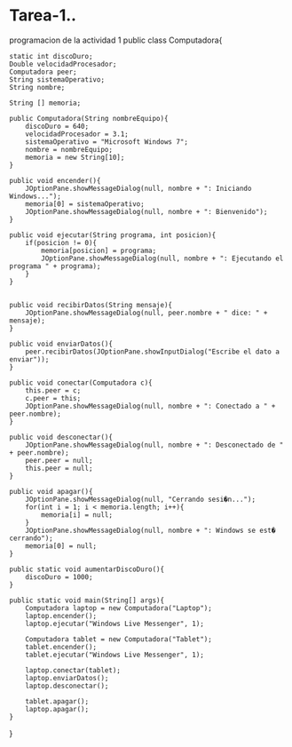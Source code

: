 # Tarea-1..
programacion de la actividad 1
public class Computadora{

    static int discoDuro;
    Double velocidadProcesador;
    Computadora peer;
    String sistemaOperativo;
    String nombre;

    String [] memoria;

    public Computadora(String nombreEquipo){
        discoDuro = 640;
        velocidadProcesador = 3.1;
        sistemaOperativo = "Microsoft Windows 7";
        nombre = nombreEquipo;
        memoria = new String[10];
    }

    public void encender(){
        JOptionPane.showMessageDialog(null, nombre + ": Iniciando Windows...");
        memoria[0] = sistemaOperativo;
        JOptionPane.showMessageDialog(null, nombre + ": Bienvenido");
    }

    public void ejecutar(String programa, int posicion){
        if(posicion != 0){
            memoria[posicion] = programa;
            JOptionPane.showMessageDialog(null, nombre + ": Ejecutando el programa " + programa);
        }
    }


    public void recibirDatos(String mensaje){
        JOptionPane.showMessageDialog(null, peer.nombre + " dice: " + mensaje);
    }

    public void enviarDatos(){
        peer.recibirDatos(JOptionPane.showInputDialog("Escribe el dato a enviar"));
    }

    public void conectar(Computadora c){
        this.peer = c;
        c.peer = this;
        JOptionPane.showMessageDialog(null, nombre + ": Conectado a " + peer.nombre);
    }

    public void desconectar(){
        JOptionPane.showMessageDialog(null, nombre + ": Desconectado de " + peer.nombre);
        peer.peer = null;
        this.peer = null;
    }

    public void apagar(){
        JOptionPane.showMessageDialog(null, "Cerrando sesi�n...");
        for(int i = 1; i < memoria.length; i++){
            memoria[i] = null;
        }
        JOptionPane.showMessageDialog(null, nombre + ": Windows se est� cerrando");
        memoria[0] = null;
    }

    public static void aumentarDiscoDuro(){
        discoDuro = 1000;
    }

    public static void main(String[] args){
        Computadora laptop = new Computadora("Laptop");
        laptop.encender();
        laptop.ejecutar("Windows Live Messenger", 1);

        Computadora tablet = new Computadora("Tablet");
        tablet.encender();
        tablet.ejecutar("Windows Live Messenger", 1);

        laptop.conectar(tablet);
        laptop.enviarDatos();
        laptop.desconectar();

        tablet.apagar();
        laptop.apagar();
    }
}
